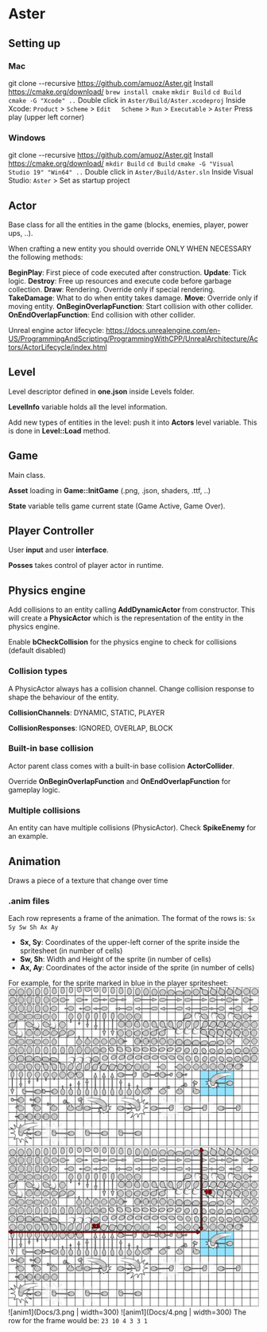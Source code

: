 # Aster

## Setting up
### Mac
git clone --recursive https://github.com/amuoz/Aster.git
Install https://cmake.org/download/
`brew install cmake`
`mkdir Build`
`cd Build`
`cmake -G "Xcode" ..`
Double click in `Aster/Build/Aster.xcodeproj`
Inside Xcode:
  `Product`	>	`Scheme`	>	`Edit	Scheme` > `Run` > `Executable` > `Aster`
Press play (upper left corner)
### Windows
git clone --recursive https://github.com/amuoz/Aster.git
Install https://cmake.org/download/
`mkdir Build`
`cd Build`
`cmake -G "Visual Studio 19" "Win64" ..`
Double click in `Aster/Build/Aster.sln`
Inside Visual Studio:
`Aster` > Set as startup project

## Actor
Base class for all the entities in the game (blocks, enemies, player, power ups, ..).

When crafting a new entity you should override ONLY WHEN NECESSARY the following methods:

**BeginPlay**: First piece of code executed after construction.
**Update**: Tick logic.
**Destroy**: Free up resources and execute code before garbage collection.
**Draw**: Rendering. Override only if special rendering.
**TakeDamage**: What to do when entity takes damage.
**Move**: Override only if moving entity.
**OnBeginOverlapFunction**: Start collision with other collider.
**OnEndOverlapFunction**: End collision with other collider.

Unreal engine actor lifecycle:
https://docs.unrealengine.com/en-US/ProgrammingAndScripting/ProgrammingWithCPP/UnrealArchitecture/Actors/ActorLifecycle/index.html

## Level
Level descriptor defined in **one.json** inside Levels folder.

**LevelInfo** variable holds all the level information.

Add new types of entities in the level: push it into **Actors** level variable. This is done in **Level::Load** method.

## Game
Main class.

**Asset** loading in **Game::InitGame** (.png, .json, shaders, .ttf, ..)

**State** variable tells game current state (Game Active, Game Over).

## Player Controller
User **input** and user **interface**.

**Posses** takes control of player actor in runtime.

## Physics engine

Add collisions to an entity calling **AddDynamicActor** from constructor. This will create a **PhysicActor** which is the representation of the entity in the physics engine. 

Enable **bCheckCollision** for the physics engine to check for collisions (default disabled)

### Collision types

A PhysicActor always has a collision channel. Change collision response to shape the behaviour of the entity.

**CollisionChannels**: DYNAMIC, STATIC, PLAYER

**CollisionResponses**: IGNORED, OVERLAP, BLOCK

### Built-in base collision

Actor parent class comes with a built-in base collision **ActorCollider**. 

Override **OnBeginOverlapFunction** and **OnEndOverlapFunction** for gameplay logic.

### Multiple collisions

An entity can have multiple collisions (PhysicActor). Check **SpikeEnemy** for an example.

## Animation
Draws a piece of a texture that change over time

### .anim files
Each row represents a frame of the animation. The format of the rows is:
`Sx Sy Sw Sh Ax Ay`
* **Sx, Sy**: Coordinates of the upper-left corner of the sprite inside the spritesheet (in number of cells)
* **Sw, Sh**: Width and Height of the sprite (in number of cells)
* **Ax, Ay**: Coordinates of the actor inside of the sprite (in number of cells)

For example, for the sprite marked in blue in the player spritesheet:
![anim1](Docs/1.png) ![anim1](Docs/2.png)
![anim1](Docs/3.png | width=300) ![anim1](Docs/4.png | width=300)
The row for the frame would be:
`23 10 4 3 3 1`